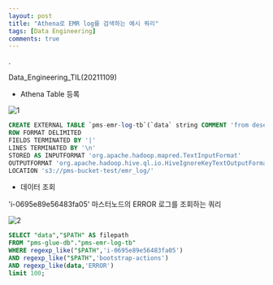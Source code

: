 ```yaml
---
layout: post
title: "Athena로 EMR log를 검색하는 예시 쿼리"
tags: [Data Engineering]
comments: true
---
```


.

Data_Engineering_TIL(20211109)

- Athena Table 등록

![1](https://user-images.githubusercontent.com/41605276/140924967-c501038c-70df-4ea0-89cb-fb0880a18cc5.png)


```sql
CREATE EXTERNAL TABLE `pms-emr-log-tb`(`data` string COMMENT 'from deserializer')
ROW FORMAT DELIMITED
FIELDS TERMINATED BY '|'
LINES TERMINATED BY '\n'
STORED AS INPUTFORMAT 'org.apache.hadoop.mapred.TextInputFormat'
OUTPUTFORMAT 'org.apache.hadoop.hive.ql.io.HiveIgnoreKeyTextOutputFormat'
LOCATION 's3://pms-bucket-test/emr_log/'
```

- 데이터 조회

'i-0695e89e56483fa05' 마스터노드의 ERROR 로그를 조회하는 쿼리

![2](https://user-images.githubusercontent.com/41605276/140925035-1294db77-a89d-4b4d-8b82-11e4bba0a582.PNG)


```sql
SELECT "data","$PATH" AS filepath
FROM "pms-glue-db"."pms-emr-log-tb"
WHERE regexp_like("$PATH",'i-0695e89e56483fa05')
AND regexp_like("$PATH",'bootstrap-actions')
AND regexp_like(data,'ERROR')
limit 100;
```
